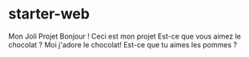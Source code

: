 # starter-web
Mon Joli Projet
Bonjour !
Ceci est mon projet
Est-ce que vous aimez le chocolat ?
Moi j'adore le chocolat!
Est-ce que tu aimes les pommes ?